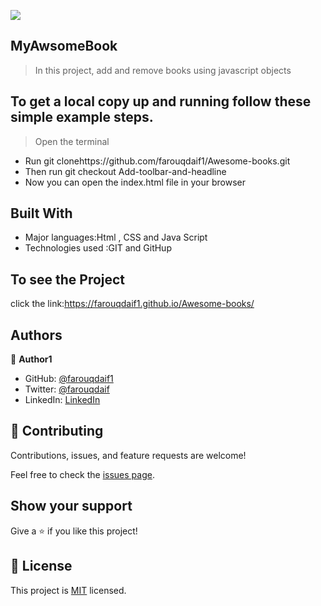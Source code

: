 ![](https://img.shields.io/badge/Microverse-blueviolet)

## MyAwsomeBook

>  In this project, add and remove books using javascript objects


## To get a local copy up and running follow these simple example steps.
> Open the terminal
- Run git clonehttps://github.com/farouqdaif1/Awesome-books.git
- Then run git checkout Add-toolbar-and-headline
- Now you can open the index.html file in your browser


## Built With


- Major languages:Html , CSS and Java Script
- Technologies used :GIT and GitHup 

## To see the Project
click the link:https://farouqdaif1.github.io/Awesome-books/
## Authors

👤 **Author1**

- GitHub: [@farouqdaif1](https://github.com/farouqdaif1)
- Twitter: [@farouqdaif](https://twitter.com/farouqdaif)
- LinkedIn: [LinkedIn](https://www.linkedin.com/in/farouqdaif/https://www.linkedin.com/in/farouqdaif/)


## 🤝 Contributing

Contributions, issues, and feature requests are welcome!

Feel free to check the [issues page](../../issues/).

## Show your support

Give a ⭐️ if you like this project!
## 📝 License

This project is [MIT](./MIT.md) licensed.







